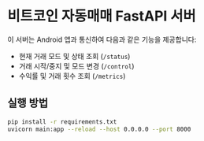# 비트코인 자동매매 FastAPI 서버

이 서버는 Android 앱과 통신하여 다음과 같은 기능을 제공합니다:

- 현재 거래 모드 및 상태 조회 (`/status`)
- 거래 시작/중지 및 모드 변경 (`/control`)
- 수익률 및 거래 횟수 조회 (`/metrics`)

## 실행 방법

```bash
pip install -r requirements.txt
uvicorn main:app --reload --host 0.0.0.0 --port 8000
